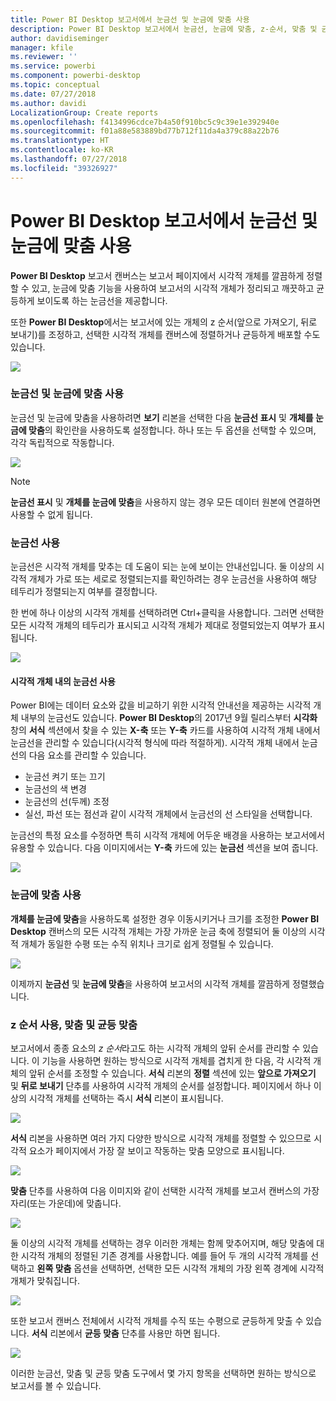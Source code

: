 ```yaml
---
title: Power BI Desktop 보고서에서 눈금선 및 눈금에 맞춤 사용
description: Power BI Desktop 보고서에서 눈금선, 눈금에 맞춤, z-순서, 맞춤 및 균등 맞춤 사용
author: davidiseminger
manager: kfile
ms.reviewer: ''
ms.service: powerbi
ms.component: powerbi-desktop
ms.topic: conceptual
ms.date: 07/27/2018
ms.author: davidi
LocalizationGroup: Create reports
ms.openlocfilehash: f4134996cdce7b4a50f910bc5c9c39e1e392940e
ms.sourcegitcommit: f01a88e583889bd77b712f11da4a379c88a22b76
ms.translationtype: HT
ms.contentlocale: ko-KR
ms.lasthandoff: 07/27/2018
ms.locfileid: "39326927"
---
```

# <a name="use-gridlines-and-snap-to-grid-in-power-bi-desktop-reports"></a>Power BI Desktop 보고서에서 눈금선 및 눈금에 맞춤 사용
**Power BI Desktop** 보고서 캔버스는 보고서 페이지에서 시각적 개체를 깔끔하게 정렬할 수 있고, 눈금에 맞춤 기능을 사용하여 보고서의 시각적 개체가 정리되고 깨끗하고 균등하게 보이도록 하는 눈금선을 제공합니다.

또한 **Power BI Desktop**에서는 보고서에 있는 개체의 z 순서(앞으로 가져오기, 뒤로 보내기)를 조정하고, 선택한 시각적 개체를 캔버스에 정렬하거나 균등하게 배포할 수도 있습니다.

![](media/desktop-gridlines-snap-to-grid/snap-to-grid_0.png)

### <a name="enabling-gridlines-and-snap-to-grid"></a>눈금선 및 눈금에 맞춤 사용
눈금선 및 눈금에 맞춤을 사용하려면 **보기** 리본을 선택한 다음 **눈금선 표시** 및 **개체를 눈금에 맞춤**의 확인란을 사용하도록 설정합니다. 하나 또는 두 옵션을 선택할 수 있으며, 각각 독립적으로 작동합니다.

![](media/desktop-gridlines-snap-to-grid/snap-to-grid_1.png)

> [!NOTE]
> **눈금선 표시** 및 **개체를 눈금에 맞춤**을 사용하지 않는 경우 모든 데이터 원본에 연결하면 사용할 수 없게 됩니다.
> 
> 

### <a name="using-gridlines"></a>눈금선 사용
눈금선은 시각적 개체를 맞추는 데 도움이 되는 눈에 보이는 안내선입니다. 둘 이상의 시각적 개체가 가로 또는 세로로 정렬되는지를 확인하려는 경우 눈금선을 사용하여 해당 테두리가 정렬되는지 여부를 결정합니다.

한 번에 하나 이상의 시각적 개체를 선택하려면 Ctrl+클릭을 사용합니다. 그러면 선택한 모든 시각적 개체의 테두리가 표시되고 시각적 개체가 제대로 정렬되었는지 여부가 표시됩니다.

![](media/desktop-gridlines-snap-to-grid/snap-to-grid_2.png)

#### <a name="using-gridlines-inside-visuals"></a>시각적 개체 내의 눈금선 사용
Power BI에는 데이터 요소와 값을 비교하기 위한 시각적 안내선을 제공하는 시각적 개체 내부의 눈금선도 있습니다. **Power BI Desktop**의 2017년 9월 릴리스부터 **시각화** 창의 **서식** 섹션에서 찾을 수 있는 **X-축** 또는 **Y-축** 카드를 사용하여 시각적 개체 내에서 눈금선을 관리할 수 있습니다(시각적 형식에 따라 적절하게). 시각적 개체 내에서 눈금선의 다음 요소를 관리할 수 있습니다.

* 눈금선 켜기 또는 끄기
* 눈금선의 색 변경
* 눈금선의 선(두께) 조정
* 실선, 파선 또는 점선과 같이 시각적 개체에서 눈금선의 선 스타일을 선택합니다.

눈금선의 특정 요소를 수정하면 특히 시각적 개체에 어두운 배경을 사용하는 보고서에서 유용할 수 있습니다. 다음 이미지에서는 **Y-축** 카드에 있는 **눈금선** 섹션을 보여 줍니다.

![](media/desktop-gridlines-snap-to-grid/snap-to-grid_9.png)

### <a name="using-snap-to-grid"></a>눈금에 맞춤 사용
**개체를 눈금에 맞춤**을 사용하도록 설정한 경우 이동시키거나 크기를 조정한 **Power BI Desktop** 캔버스의 모든 시각적 개체는 가장 가까운 눈금 축에 정렬되어 둘 이상의 시각적 개체가 동일한 수평 또는 수직 위치나 크기로 쉽게 정렬될 수 있습니다.

![](media/desktop-gridlines-snap-to-grid/snap-to-grid_3.png)

이제까지 **눈금선** 및 **눈금에 맞춤**을 사용하여 보고서의 시각적 개체를 깔끔하게 정렬했습니다.

### <a name="using-z-order-align-and-distribute"></a>z 순서 사용, 맞춤 및 균등 맞춤
보고서에서 종종 요소의 *z 순서*라고도 하는 시각적 개체의 앞뒤 순서를 관리할 수 있습니다. 이 기능을 사용하면 원하는 방식으로 시각적 개체를 겹치게 한 다음, 각 시각적 개체의 앞뒤 순서를 조정할 수 있습니다. **서식** 리본의 **정렬** 섹션에 있는 **앞으로 가져오기** 및 **뒤로 보내기** 단추를 사용하여 시각적 개체의 순서를 설정합니다. 페이지에서 하나 이상의 시각적 개체를 선택하는 즉시 **서식** 리본이 표시됩니다.

![](media/desktop-gridlines-snap-to-grid/snap-to-grid_4.png)

**서식** 리본을 사용하면 여러 가지 다양한 방식으로 시각적 개체를 정렬할 수 있으므로 시각적 요소가 페이지에서 가장 잘 보이고 작동하는 맞춤 모양으로 표시됩니다.

![](media/desktop-gridlines-snap-to-grid/snap-to-grid_5.png)

**맞춤** 단추를 사용하여 다음 이미지와 같이 선택한 시각적 개체를 보고서 캔버스의 가장자리(또는 가운데)에 맞춥니다.

![](media/desktop-gridlines-snap-to-grid/snap-to-grid_6.png)

둘 이상의 시각적 개체를 선택하는 경우 이러한 개체는 함께 맞추어지며, 해당 맞춤에 대한 시각적 개체의 정렬된 기존 경계를 사용합니다. 예를 들어 두 개의 시각적 개체를 선택하고 **왼쪽 맞춤** 옵션을 선택하면, 선택한 모든 시각적 개체의 가장 왼쪽 경계에 시각적 개체가 맞춰집니다.

![](media/desktop-gridlines-snap-to-grid/snap-to-grid_7.png)

또한 보고서 캔버스 전체에서 시각적 개체를 수직 또는 수평으로 균등하게 맞출 수 있습니다. **서식** 리본에서 **균등 맞춤** 단추를 사용만 하면 됩니다.

![](media/desktop-gridlines-snap-to-grid/snap-to-grid_8.png)

이러한 눈금선, 맞춤 및 균등 맞춤 도구에서 몇 가지 항목을 선택하면 원하는 방식으로 보고서를 볼 수 있습니다.

